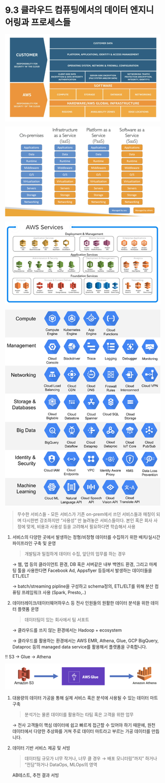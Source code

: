 # 9.3 클라우드 컴퓨팅에서의 데이터 엔지니어링과 프로세스들

![3.1](./images/3.1.png)

![3.2](./images/3.2.png)

![3.3](./images/3.3.png)

![3.4](./images/3.4.png)

> 무수한 서비스들 - 모든 서비스가 기존 on-prem에서 쓰던 서비스들과 매칭이 되며
다시한번 강조하지만 “사용성” 만 늘려놓은 서비스들이다.
본인 혹은 회사 사정에 맞게, 비용과 사용성 등을 고려해서 필요하다면 학습해서 사용
> 

1. 서비스의 다양한 곳에서 발생하는 정형/비정형 데이터를 수집하기 위한 배치/실시간 파이프라인 구축 및 운영
    
    > 개발팀과 밀접하게 데이터 수집, 앞단의 업무를 하는 경우
    > 
    
    → 웹, 앱 등의 클라이언트 환경, DB 혹은 서버같은 내부 백엔드 환경, 그리고 마케팅 툴을 사용한다면 Facebook Ad, Appsflyer 등등에서 발생하는 데이터들을 ETL/ELT
    
    → batch/streaming pipline을 구성하고 schema정의, ETL/ELT를 위해 분산 컴퓨팅 프레임워크 사용 (Spark, Presto,..)
    

1. 데이터레이크/데이터웨어하우스 등 전사 인원들의 원활한 데이터 분석을 위한 데이터 플랫폼 운영
    
    > 데이터팀이 있는 회사에서 팀 서포트
    > 
    
    → 클라우드를 쓰지 않는 환경에서는 Hadoop + ecosystem
    
    → 클라우드를 활용하는 환경에서는 AWS EMR, Athena, Glue, GCP BigQuery, Dataproc 등의 managed data service를 활용해서 플랫폼을 구축합니다.
    

!! S3 → Glue → Athena 

![3.5](./images/3.5.png)

1. 대용량의 데이터 가공을 통해 실제 서비스 혹은 분석에 사용될 수 있는 데이터 마트 구축
    
    > 분석가는 물론 데이터를 활용하는 타팀 혹은 고객을 위한 업무
    > 
    
    → 전사 고객들이 핵심 데이터에 쉽고 빠르게 접근할 수 있어야 하기 때문에, 원천 데이터에서 다양한 추상화를 거쳐 주로 데이터 마트라고 부르는 가공 데이터를 만듭니다. 
    

1. 데이터 기반 서비스 제공 및 서빙
    
    > 데이터팀 규모가 너무 작거나, 너무 클 경우 →  배포 모니터링”까지” 하거나 “전담”하거나
    DataOps, MLOps의 영역
    > 
    
    AB테스트, 추천 결과 서빙